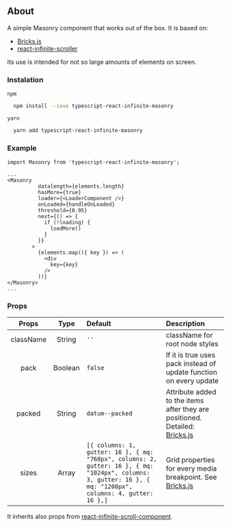 ## About

A simple Masonry component that works out of the box. It is based on:

-   [Bricks.js](https://github.com/callmecavs/bricks.js)
-   [react-infinite-scroller](https://www.npmjs.com/package/react-infinite-scroller)

Its use is intended for not so large amounts of elements on screen.

### Instalation

`npm`

```sh
  npm install --save typescript-react-infinite-masonry
```

`yarn`

```sh
  yarn add typescript-react-infinite-masonry
```

### Example

```tsx
import Masonry from 'typescript-react-infinite-masonry';

...
<Masonry
          datalength={elements.length}
          hasMore={true}
          loader={<LoaderComponent />}
          onLoaded={handleOnLoaded}
          threshold={0.95}
          next={() => {
            if (!loading) {
              loadMore()
            }
          }}
        >
          {elements.map(({ key }) => (
            <div
              key={key}
            />
          ))}
</Masonry>
...
```

### Props

|   Props   |  Type   | Default                       | Description                                                                                                            |
| :-------: | :-----: | :---------------------------- | :--------------------------------------------------------------------------------------------------------------------- |
| className | String  | `''`                          | className for root node styles                                                                                         |
|   pack    | Boolean | `false`                       | If it is true uses pack instead of update function on every update                                                     |
|  packed   | String  | `datum--packed`               | Attribute added to the items after they are positioned. Detailed: [Bricks.js](https://github.com/callmecavs/bricks.js) |
|   sizes   |  Array  | `[{ columns: 1, gutter: 16 }, { mq: "768px", columns: 2, gutter: 16 }, { mq: "1024px", columns: 3, gutter: 16 }, { mq: "1200px", columns: 4, gutter: 16 },]`| Grid properties for every media breakpoint. See [Bricks.js](https://github.com/callmecavs/bricks.js) | position | Boolean | `true` | A Boolean indicating that the grid items should be positioned using the`top`and`left`CSS props. | | style | Object | `{}` | The inline extra style |

It inherits also props from [react-infinite-scroll-component](https://www.npmjs.com/package/react-infinite-scroller).

